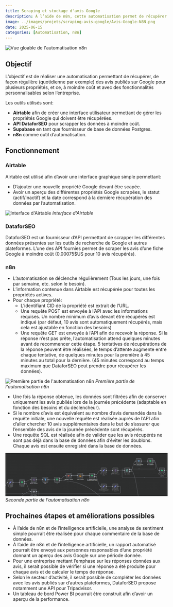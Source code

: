 ```yaml
---
title: Scraping et stockage d'avis Google
description: À l’aide de n8n, cette automatisation permet de récupérer les avis Google publiés pour plusieurs propriétés et les ajouter de façon régulière dans une base de données.
image: ../images/projets/scraping-avis-google/Avis-Google-N8N.png
date: 2025-06-15
categories: [Automatisation, n8n]
---
```

![Vue gloable de l'automatisation n8n](../../images/projets/scraping-avis-google/Avis-Google-N8N.png)

## Objectif

L’objectif est de réaliser une automatisation permettant de récupérer, de façon régulière (quotidienne par exemple) des avis publiés sur Google pour plusieurs propriétés, et ce, à moindre coût et avec des fonctionnalités personnalisables selon l’entreprise.

Les outils utilisés sont: 

- **Airtable** afin de créer une interface utilisateur permettant de gérer les propriétés Google qui doivent être récupérées. 
- **API DataforSEO** pour scrapper les données à moindre coût. 
- **Supabase** en tant que fournisseur de base de données Postgres. 
- **n8n** comme outil d’automatisation. 

## Fonctionnement

### Airtable

Airtable est utilisé afin d’avoir une interface graphique simple permettant: 

- D’ajouter une nouvelle propriété Google devant être scapée. 
- Avoir un aperçu des différentes propriétés Google scrapées, le statut (actif/inactif) et la date correspond à la dernière récupération des données par l’automatisation. 

![Interface d'Airtable](../../images/projets/scraping-avis-google/N8N-Airtable-Review-scrapper.png)
*Interface d'Airtable*

### DataforSEO

DataforSEO est un fournisseur d’API permettant de scrapper les différentes données présentes sur les outils de recherche de Google et autres plateformes. L’une des API fournies permet de scraper les avis d’une fiche Google à moindre coût (0.00075$US pour 10 avis récupérés). 

### n8n

- L’automatisation se déclenche régulièrement (Tous les jours, une fois par semaine, etc. selon le besoin). 
- L’information contenue dans Airtable est récupérée pour toutes les propriétés actives.
- Pour chaque propriété:
    - L’identifiant CID de la propriété est extrait de l’URL. 
    - Une requête POST est envoyée à l’API avec les informations requises. Un nombre minimum d’avis devant être récupérés est indiqué (par défaut, 10 avis sont automatiquement récupérés, mais cela est ajustable en fonction des besoins)
    - Une requête GET est envoyée à l’API afin de recevoir la réponse. Si la réponse n’est pas prête, l’automatisation attend quelques minutes avant de recommencer cette étape. 5 tentatives de récupérations de la réponse peuvent être réalisées, le temps d’attente augmente entre chaque tentative, de quelques minutes pour la première à 45 minutes au total pour la dernière. (45 minutes correspond au temps maximum que DataforSEO peut prendre pour récupérer les données).

![Première partie de l'automatisation n8n](../../images/projets/scraping-avis-google/N8N-Scrapper-Part-1.png)
*Première partie de l'automatisation n8n*

- Une fois la réponse obtenue, les données sont filtrées afin de conserver uniquement les avis publiés lors de la journée précédente (adaptable en fonction des besoins et du déclencheur). 
- Si le nombre d’avis est équivalent au nombre d’avis demandés dans la requête initiale, une nouvelle requête est réalisée auprès de l’API afin d’aller chercher 10 avis supplémentaires dans le but de s’assurer que l’ensemble des avis de la journée précédente sont récupérés. 
- Une requête SQL est réalisée afin de valider que les avis récupérés ne sont pas déjà dans la base de données afin d’éviter les doublons. 
Chaque avis est ensuite enregistré dans la base de données.

![Seconde partie de l'automatisation n8n](../images/projets/scraping-avis-google/N8N-Scrapper-Part-2.png)
*Seconde partie de l'automatisation n8n*

## Prochaines étapes et améliorations possibles
- À l’aide de n8n et de l’intelligence artificielle, une analyse de sentiment simple pourrait être réalisée pour chaque commentaire de la base de données. 
- À l’aide de n8n et de l’intelligence artificielle, un rapport automatisé pourrait être envoyé aux personnes responsables d’une propriété donnant un aperçu des avis Google sur une période donnée. 
- Pour une entreprise mettant l’emphase sur les réponses données aux avis, il serait possible de vérifier si une réponse a été produite pour chaque avis et de calculer le temps de réponse. 
- Selon le secteur d’activité, il serait possible de compléter les données avec les avis publiés sur d’autres plateformes, DataforSEO propose notamment une API pour Tripadvisor. 
- Un tableau de bord Power BI pourrait être construit afin d’avoir un aperçu de la performance. 